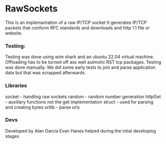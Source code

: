 # RawSockets
This is an implemantation of a raw IP/TCP socket
It generates IP/TCP packets that conform RFC standards and downloads and http 1.1 file or website.
### Testing:
Testing was done using wire shark and an ubuntu 22.04 virtual machine. 
Offloading has to be turned off ass well autmotic RST tcp packages.
Testing was done manually.
We did some early tests to join and parse application data but that was scrapped afterwards.
### Libraries
socket - handling raw sockets
random -  random number generation
httpGet - auxiliary functions not the get implementation
struct -  used for parsing and creating bytes
urllib - parse urls
### Devs
Developed by Alan Garcia
Evan Hanes helped during the intial developing stages


